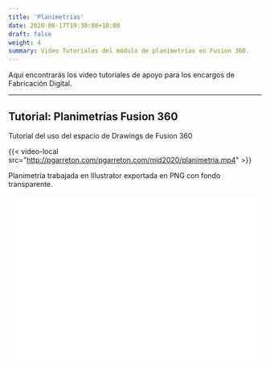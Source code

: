 ```yaml
---
title: 'Planimetrías'
date: 2020-06-17T19:30:08+10:00
draft: false
weight: 4
summary: Video Tutoriales del módulo de planimetrías en Fusion 360.
---
```


Aquí encontrarás los video tutoriales de apoyo para los encargos de Fabricación Digital. 

---

## Tutorial: Planimetrías Fusion 360

Tutorial del uso del espacio de Drawings de Fusion 360

{{< video-local src="http://pgarreton.com/pgarreton.com/mid2020/planimetria.mp4" >}}

Planimetría trabajada en Illustrator exportada en PNG con fondo transparente.

![bitsAtoms](/img/planimetria.png)
